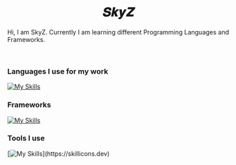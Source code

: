 <h1 align="center">𝑺𝒌𝒚𝒁</h1>

<p>
  Hi, I am SkyZ. Currently I am learning different Programming Languages and Frameworks.
</p>

<br>

<p>
  <h3>Languages I use for my work</h3>
</p>

[![My Skills](https://skillicons.dev/icons?i=java,kotlin,cs,javascript,typescript)](https://skillicons.dev)

<p>
  <h3>Frameworks</h3>
</p>

[![My Skills](https://skillicons.dev/icons?i=spring,angular,vue,bootstrap)](https://skillicons.dev)

<p>
  <h3>Tools I use</h3>
</p>

[![My Skills](https://skillicons.dev/icons?i=bash,docker,maven,postgres,)](https://skillicons.dev)
